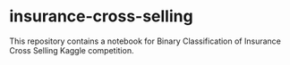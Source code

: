 # insurance-cross-selling
This repository contains a notebook for Binary Classification of Insurance Cross Selling Kaggle competition.
